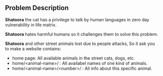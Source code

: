 ## Problem Description

**Shatoora** the cat has a privilege to talk by human languages in zero day vulnerability in life matrix.

**Shatoora** hates harmful humans so it challenges them to solve this problem.

**Shatoora** and other street animals lost due to people attacks, So it ask you to make a website contains:
- home page: All available animals in the street cats, dogs, etc.
- home/<<l>animal-name>/ : All availabel names of one kind of animals.
- home/<<l>animal-name>/<<l>number>/ : All info about this specific animal. 
